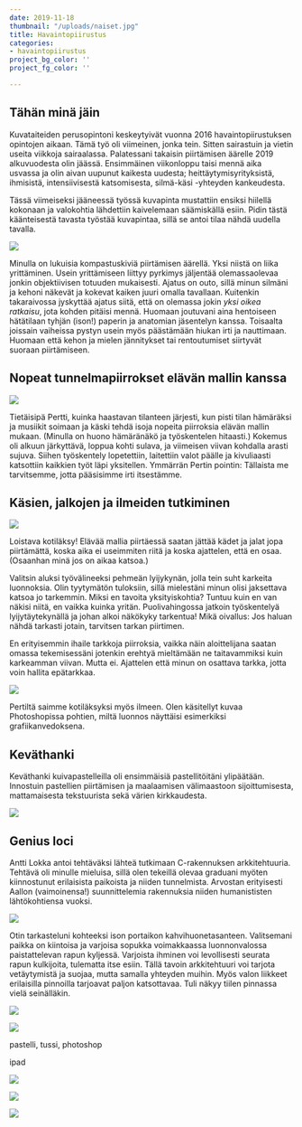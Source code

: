 ```yaml
---
date: 2019-11-18
thumbnail: "/uploads/naiset.jpg"
title: Havaintopiirustus
categories:
- havaintopiirustus
project_bg_color: ''
project_fg_color: ''

---
```

## Tähän minä jäin

Kuvataiteiden perusopintoni keskeytyivät vuonna 2016 havaintopiirustuksen opintojen aikaan. Tämä työ oli viimeinen, jonka tein. Sitten sairastuin ja vietin useita viikkoja sairaalassa. Palatessani takaisin piirtämisen äärelle 2019 alkuvuodesta olin jäässä. Ensimmäinen viikonloppu taisi mennä aika usvassa ja olin aivan uupunut kaikesta uudesta; heittäytymisyrityksistä, ihmisistä, intensiivisestä katsomisesta, silmä-käsi -yhteyden kankeudesta.

Tässä viimeiseksi jääneessä työssä kuvapinta mustattiin ensiksi hiilellä kokonaan ja valokohtia lähdettiin kaivelemaan säämiskällä esiin. Pidin tästä käänteisestä tavasta työstää kuvapintaa, sillä se antoi tilaa nähdä uudella tavalla.

![](/uploads/piirustus_2016_alastom.jpg)

Minulla on lukuisia kompastuskiviä piirtämisen äärellä. Yksi niistä on liika yrittäminen. Usein yrittämiseen liittyy pyrkimys jäljentää olemassaolevaa jonkin objektiivisen totuuden mukaisesti. Ajatus on outo, sillä minun silmäni ja kehoni näkevät ja kokevat kaiken juuri omalla tavallaan. Kuitenkin takaraivossa jyskyttää ajatus siitä, että on olemassa jokin _yksi oikea ratkaisu_, jota kohden pitäisi mennä. Huomaan joutuvani aina hentoiseen hätätilaan tyhjän (ison!) paperin ja anatomian jäsentelyn kanssa. Toisaalta joissain vaiheissa pystyn usein myös päästämään hiukan irti ja nauttimaan. Huomaan että kehon ja mielen jännitykset tai rentoutumiset siirtyvät suoraan piirtämiseen.

## Nopeat tunnelmapiirrokset elävän mallin kanssa

![](/uploads/nopeat.jpg)

Tietäisipä Pertti, kuinka haastavan tilanteen järjesti, kun pisti tilan hämäräksi ja musiikit soimaan ja käski tehdä isoja nopeita piirroksia elävän mallin mukaan. (Minulla on huono hämäränäkö ja työskentelen hitaasti.) Kokemus oli alkuun järkyttävä, loppua kohti sulava, ja viimeisen viivan kohdalla arasti sujuva. Siihen työskentely lopetettiin, laitettiin valot päälle ja kivuliaasti katsottiin kaikkien työt läpi yksitellen. Ymmärrän Pertin pointin: Tällaista me tarvitsemme, jotta pääsisimme irti itsestämme.

## Käsien, jalkojen ja ilmeiden tutkiminen

![](/uploads/kädetjalat.jpg)

Loistava kotiläksy! Elävää mallia piirtäessä saatan jättää kädet ja jalat jopa piirtämättä, koska aika ei useimmiten riitä ja koska ajattelen, että en osaa. (Osaanhan minä jos on aikaa katsoa.)

Valitsin aluksi työvälineeksi pehmeän lyijykynän, jolla tein suht karkeita luonnoksia. Olin tyytymätön tuloksiin, sillä mielestäni minun olisi jaksettava katsoa jo tarkemmin. Miksi en tavoita yksityiskohtia? Tuntuu kuin en van näkisi niitä, en vaikka kuinka yritän. Puolivahingossa jatkoin työskentelyä lyijytäytekynällä ja johan alkoi näkökyky tarkentua! Mikä oivallus: Jos haluan nähdä tarkasti jotain, tarvitsen tarkan piirtimen.

En erityisemmin ihaile tarkkoja piirroksia, vaikka näin aloittelijana saatan omassa tekemisessäni jotenkin erehtyä mieltämään ne taitavammiksi kuin karkeamman viivan. Mutta ei. Ajattelen että minun on osattava tarkka, jotta voin hallita epätarkkaa.

![](/uploads/ilmeet.jpg)

Pertiltä saimme kotiläksyksi myös ilmeen. Olen käsitellyt kuvaa Photoshopissa pohtien, miltä luonnos näyttäisi esimerkiksi grafiikanvedoksena.

## Keväthanki

Keväthanki kuivapastelleilla oli ensimmäisiä pastellitöitäni ylipäätään. Innostuin pastellien piirtämisen ja maalaamisen välimaastoon sijoittumisesta, mattamaisesta tekstuurista sekä värien kirkkaudesta.

![](/uploads/piirustus_karhupieni.jpg)

## Genius loci

Antti Lokka antoi tehtäväksi lähteä tutkimaan C-rakennuksen arkkitehtuuria. Tehtävä oli minulle mieluisa, sillä olen tekeillä olevaa graduani myöten kiinnostunut erilaisista paikoista ja niiden tunnelmista. Arvostan erityisesti Aallon (vaimoinensa!) suunnittelemia rakennuksia niiden humanististen lähtökohtiensa vuoksi.

![](/uploads/c_pieni.jpg)

Otin tarkasteluni kohteeksi ison portaikon kahvihuonetasanteen. Valitsemani paikka on kiintoisa ja varjoisa sopukka voimakkaassa luonnonvalossa paistattelevan rapun kyljessä. Varjoista ihminen voi levollisesti seurata rapun kulkijoita, tulematta itse esiin. Tällä tavoin arkkitehtuuri voi tarjota vetäytymistä ja suojaa, mutta samalla yhteyden muihin. Myös valon liikkeet erilaisilla pinnoilla tarjoavat paljon katsottavaa. Tuli näkyy tiilen pinnassa vielä seinälläkin.

![](/uploads/kipsitussipieni.jpg)

![](/uploads/geniuslocipieni.jpg)

pastelli, tussi, photoshop

ipad

![](/uploads/aula.jpg)

![](/uploads/hiili290319.jpg)

![](/uploads/3hahmoa_pieni.jpg)